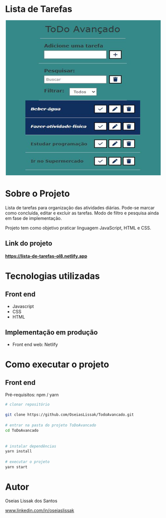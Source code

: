 # Lista de Tarefas

<p align="center">
  <img width="500" height="500" src="img/logo.JPG">
</p>

# Sobre o Projeto

#### 

Lista de tarefas para organização das atividades diárias. Pode-se marcar como concluída, editar e excluir as tarefas.
Modo de filtro e pesquisa ainda em fase de implementação.

Projeto tem como objetivo praticar linguagem JavaScript, HTML e CSS.

<h4>
  
## Link do projeto

#### https://lista-de-tarefas-ol8.netlify.app

# Tecnologias utilizadas
  
## Front end
- Javascript 
- CSS
- HTML
  
## Implementação em produção
- Front end web: Netlify
  
# Como executar o projeto

## Front end
Pré-requisitos: npm / yarn

```bash
# clonar repositório
  
git clone https://github.com/OseiasLissak/TodoAvancado.git

# entrar na pasta do projeto ToDoAvancado
cd ToDoAvancado


# instalar dependências
yarn install

# executar o projeto
yarn start
```  
  
# Autor
  
Oseias Lissak dos Santos
  
www.linkedin.com/in/oseiaslissak



